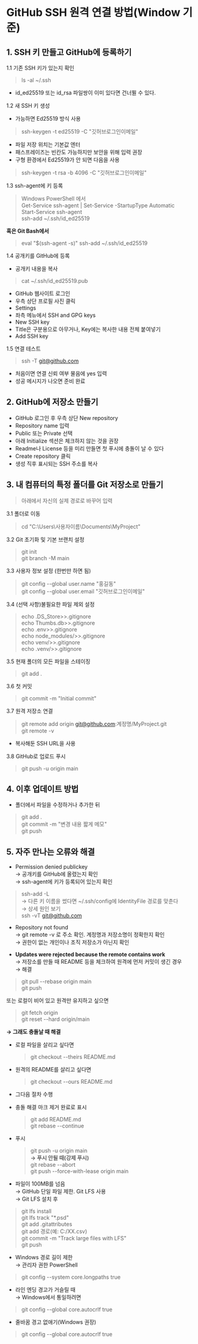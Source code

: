 # GitHub SSH 원격 연결 방법(Window 기준)  

## 1. SSH 키 만들고 GitHub에 등록하기  
1.1 기존 SSH 키가 있는지 확인  
 > ls -al ~/.ssh  
- id_ed25519 또는 id_rsa 파일쌍이 이미 있다면 건너뛸 수 있다.  

1.2 새 SSH 키 생성  
- 가능하면 Ed25519 방식 사용  
 > ssh-keygen -t ed25519 -C "깃허브로그인이메일"  
- 파일 저장 위치는 기본값 엔터  
- 패스프레이즈는 빈칸도 가능하지만 보안을 위해 입력 권장  
- 구형 환경에서 Ed25519가 안 되면 다음을 사용  
 > ssh-keygen -t rsa -b 4096 -C "깃허브로그인이메일"  

1.3 ssh-agent에 키 등록  
 > Windows PowerShell 에서  
 Get-Service ssh-agent | Set-Service -StartupType Automatic  
 Start-Service ssh-agent  
 ssh-add ~/.ssh/id_ed25519  


 **혹은 Git Bash에서**  
 > eval "$(ssh-agent -s)"
 ssh-add ~/.ssh/id_ed25519  


1.4 공개키를 GitHub에 등록  
- 공개키 내용을 복사  
 > cat ~/.ssh/id_ed25519.pub  
- GitHub 웹사이트 로그인  
- 우측 상단 프로필 사진 클릭  
- Settings  
- 좌측 메뉴에서 SSH and GPG keys  
- New SSH key  
- Title은 구분용으로 아무거나, Key에는 복사한 내용 전체 붙여넣기  
- Add SSH key  

1.5 연결 테스트  
 > ssh -T git@github.com  
- 처음이면 연결 신뢰 여부 물음에 yes 입력  
- 성공 메시지가 나오면 준비 완료  

## 2. GitHub에 저장소 만들기  
- GitHub 로그인 후 우측 상단 New repository  
- Repository name 입력  
- Public 또는 Private 선택  
- 아래 Initialize 섹션은 체크하지 않는 것을 권장  
- Readme나 License 등을 미리 만들면 첫 푸시에 충돌이 날 수 있다  
- Create repository 클릭  
- 생성 직후 표시되는 SSH 주소를 복사  

## 3. 내 컴퓨터의 특정 폴더를 Git 저장소로 만들기  
 > 아래에서 자신의 실제 경로로 바꾸어 입력  

3.1 폴더로 이동  
 > cd "C:\Users\사용자이름\Documents\MyProject"  

3.2 Git 초기화 및 기본 브랜치 설정  
 > git init  
 git branch -M main  

3.3 사용자 정보 설정 (한번만 하면 됨)  
 > git config --global user.name "홍길동"  
 git config --global user.email "깃허브로그인이메일"  

3.4 (선택 사항)불필요한 파일 제외 설정  
 > echo .DS_Store>>.gitignore  
 echo Thumbs.db>>.gitignore  
 echo .env>>.gitignore  
 echo node_modules/>>.gitignore  
 echo venv/>>.gitignore  
 echo .venv/>>.gitignore  

3.5 현재 폴더의 모든 파일을 스테이징  
 > git add .  

3.6 첫 커밋  
 > git commit -m "Initial commit"  

3.7 원격 저장소 연결  
 > git remote add origin git@github.com:계정명/MyProject.git  
 git remote -v  
- 복사해둔 SSH URL을 사용  

3.8 GitHub로 업로드 푸시  
 > git push -u origin main  

## 4. 이후 업데이트 방법  
- 폴더에서 파일을 수정하거나 추가한 뒤  
 > git add .  
 git commit -m "변경 내용 짧게 메모"  
 git push  


## 5. 자주 만나는 오류와 해결  
- Permission denied publickey  
→ 공개키를 GitHub에 올렸는지 확인  
→ ssh-agent에 키가 등록되어 있는지 확인  
 > ssh-add -L  
→ 다른 키 이름을 썼다면 ~/.ssh/config에 IdentityFile 경로를 맞춘다  
→ 상세 원인 보기  
  > ssh -vT git@github.com  

- Repository not found  
→ git remote -v 로 주소 확인. 계정명과 저장소명이 정확한지 확인  
→ 권한이 없는 개인이나 조직 저장소가 아닌지 확인  

- **Updates were rejected because the remote contains work**  
→ 저장소를 만들 때 README 등을 체크하여 원격에 먼저 커밋이 생긴 경우  
→ 해결  
 > git pull --rebase origin main  
 git push  
 
 또는 로컬이 비어 있고 원격만 유지하고 싶으면  

 > git fetch origin  
 git reset --hard origin/main  

**→ 그래도 충돌날 때 해결**  
 - 로컬 파일을 살리고 싶다면  
   > git checkout --theirs README.md  
 - 원격의 README를 살리고 싶다면  
   > git checkout --ours README.md  

 - 그다음 절차 수행  
 - 충돌 해결 마크 제거 완료로 표시  
   > git add README.md  
   git rebase --continue  
 - 푸시  
   > git push -u origin main  
   **→ 푸시 안될 때(강제 푸시)**  
     > git rebase --abort  
     git push --force-with-lease origin main  

- 파일이 100MB를 넘음  
→ GitHub 단일 파일 제한. Git LFS 사용  
→ Git LFS 설치 후  
 > git lfs install  
 git lfs track "*.psd"  
 git add .gitattributes  
 git add 경로(예: C:/XX.csv)  
 git commit -m "Track large files with LFS"  
 git push  

- Windows 경로 길이 제한  
→ 관리자 권한 PowerShell  
 > git config --system core.longpaths true  

- 라인 엔딩 경고가 거슬릴 때  
→ Windows에서 통일하려면  
 > git config --global core.autocrlf true  

- 줄바꿈 경고 없애기(Windows 권장)  
 > git config --global core.autocrlf true  

